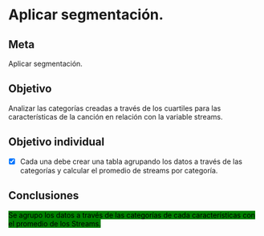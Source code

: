 # Aplicar segmentación.

## Meta

Aplicar segmentación.

## Objetivo

Analizar las categorías creadas a través de los cuartiles para las características de la canción en relación con la variable streams.

## Objetivo individual

* [x] Cada una debe crear una tabla agrupando los datos a través de las categorías y calcular el promedio de streams por categoría.

## Conclusiones

<mark style="background-color:green;">Se agrupo los datos a través de las categorías de cada características con el promedio de los Streams.</mark>
